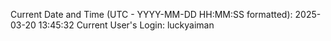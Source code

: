 Current Date and Time (UTC - YYYY-MM-DD HH:MM:SS formatted): 2025-03-20 13:45:32
Current User's Login: luckyaiman
